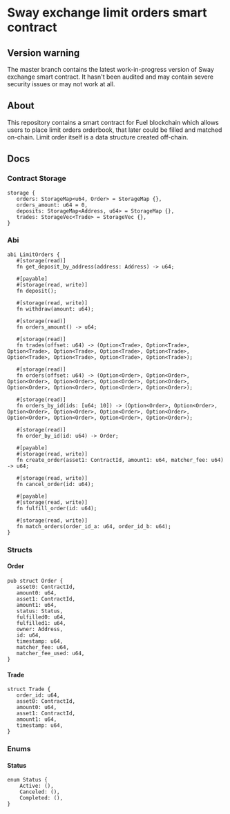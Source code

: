 # Sway exchange limit orders smart contract
## Version warning
The master branch contains the latest work-in-progress version of Sway exchange smart contract. It hasn't been audited and may contain severe security issues or may not work at all.

## About

This repository contains a smart contract for Fuel blockchain which allows users to place limit orders orderbook, that later could be filled and matched on-chain. Limit order itself is a data structure created off-chain.

## Docs

 ### Contract Storage

 ```
storage {
    orders: StorageMap<u64, Order> = StorageMap {},
    orders_amount: u64 = 0,
    deposits: StorageMap<Address, u64> = StorageMap {},
    trades: StorageVec<Trade> = StorageVec {},
}
 ```

 ### Abi
 ```
abi LimitOrders {
    #[storage(read)]
    fn get_deposit_by_address(address: Address) -> u64;

    #[payable]
    #[storage(read, write)]
    fn deposit();

    #[storage(read, write)]
    fn withdraw(amount: u64);

    #[storage(read)]
    fn orders_amount() -> u64;

    #[storage(read)]
    fn trades(offset: u64) -> (Option<Trade>, Option<Trade>, Option<Trade>, Option<Trade>, Option<Trade>, Option<Trade>, Option<Trade>, Option<Trade>, Option<Trade>, Option<Trade>);

    #[storage(read)]
    fn orders(offset: u64) -> (Option<Order>, Option<Order>, Option<Order>, Option<Order>, Option<Order>, Option<Order>, Option<Order>, Option<Order>, Option<Order>, Option<Order>);

    #[storage(read)]
    fn orders_by_id(ids: [u64; 10]) -> (Option<Order>, Option<Order>, Option<Order>, Option<Order>, Option<Order>, Option<Order>, Option<Order>, Option<Order>, Option<Order>, Option<Order>);

    #[storage(read)]
    fn order_by_id(id: u64) -> Order;

    #[payable]
    #[storage(read, write)]
    fn create_order(asset1: ContractId, amount1: u64, matcher_fee: u64) -> u64;

    #[storage(read, write)]
    fn cancel_order(id: u64);

    #[payable]
    #[storage(read, write)]
    fn fulfill_order(id: u64);

    #[storage(read, write)]
    fn match_orders(order_id_a: u64, order_id_b: u64);
}

 ```

 ### Structs
 #### Order
 ```
 pub struct Order {
    asset0: ContractId,
    amount0: u64,
    asset1: ContractId,
    amount1: u64,
    status: Status,
    fulfilled0: u64,
    fulfilled1: u64,
    owner: Address,
    id: u64,
    timestamp: u64,
    matcher_fee: u64,
    matcher_fee_used: u64,
}
 ```

 #### Trade

 ```
 struct Trade {
    order_id: u64,
    asset0: ContractId,
    amount0: u64,
    asset1: ContractId,
    amount1: u64,
    timestamp: u64,
}
```

### Enums
#### Status
```
enum Status {
    Active: (),
    Canceled: (),
    Completed: (),
}
```
